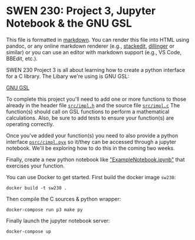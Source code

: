 
SWEN 230: Project 3, Jupyter Notebook & the GNU GSL
===================================================

This file is formatted in [markdown](https://daringfireball.net/projects/markdown/). You can render this file into HTML using pandoc, or any online markdown renderer (e.g., [stackedit](https://stackedit.io/app#), [dillinger](https://dillinger.io) or similar) or you can use an editor with markdown support (e.g., VS Code, BBEdit, etc.).

SWEN 230 Project 3 is all about learning how to create a python interface for a C library. The Libary we're using is GNU GSL:

[GNU GSL](https://www.gnu.org/software/gsl/doc/html/index.html)

To complete this project you'll need to add one or more functions to those already in
the header file [`src/impl.h`](src/impl.h) and the source file [`src/impl.c`](src/impl.c)
The function(s) should call on GSL functions to perform a mathematical calculations.
Also, be sure to add tests to ensure your function(s) are operating correctly.

Once you've added your function(s) you need to also provide a python interface [`psrc/cimpl.pyx`](psrc/cimpl.pyx)
so it/they can be accessed through a jupyter notebook. We'll be exploring how to do this
in the coming two weeks.

Finally, create a new python notebook like ["ExampleNotebook.ipynb"](ExampleNotebook.ipynb) that exercises your function.

You can use Docker to get started. First build the docker image `sw230`:

    docker build -t sw230 .

Then compile the C sources & python wrapper:

    docker-compose run p3 make py

Finally launch the jupyter notebook server:
    
    docker-compose up
    
